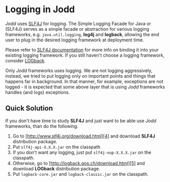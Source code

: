# Logging in Jodd

*Jodd* uses [SLF4J][1] for logging. The Simple Logging
Facade for Java or (SLF4J) serves as a simple facade or abstraction for
various logging frameworks, e.g. `java.util.logging`, **log4j** and
**logback**, allowing the end user to plug in the desired logging
framework at deployment time.

Please refer to [SLF4J documentation][2] for more info on
binding it into your existing logging framework. If you still haven't
choose a logging framework, consider [LOGback][3].

Only *Jodd* frameworks uses logging. We are not logging aggressively,
instead, we tried to put logging only on important points and things
that happens far in background. In that manner, for example, exceptions
are not logged - it is expected that some above layer that is using
*Jodd* frameworks handles (and logs) exceptions.

## Quick Solution

If you don't have time to study **SLF4J** and just want to be able use
*Jodd* frameworks, than do the following.

1.  Go to [http://www.slf4j.org/download.html][4] and download **SLF4J**
    distribution package.
2.  Put `slf4j-api-X.X.X.jar` on the classpath
3.  If you don't want any logging, just put `slf4j-nop-X.X.X.jar` on
    the classpath.
4.  Otherwise, go to [http://logback.qos.ch/download.html][5] and
    download **LOGback** distribution package.
5.  Put `logback-core.jar` and `logback-classic.jar` on the classpath.


[1]: http://www.slf4j.org/
[2]: http://www.slf4j.org/manual.html
[3]: http://logback.qos.ch/
[4]: http://www.slf4j.org/download.html
[5]: http://logback.qos.ch/download.html
